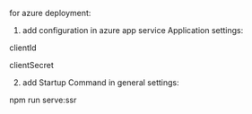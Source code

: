 for azure deployment:
1. add configuration in azure app service Application settings: 

clientId

clientSecret


2. add Startup Command in general settings:

npm run serve:ssr
